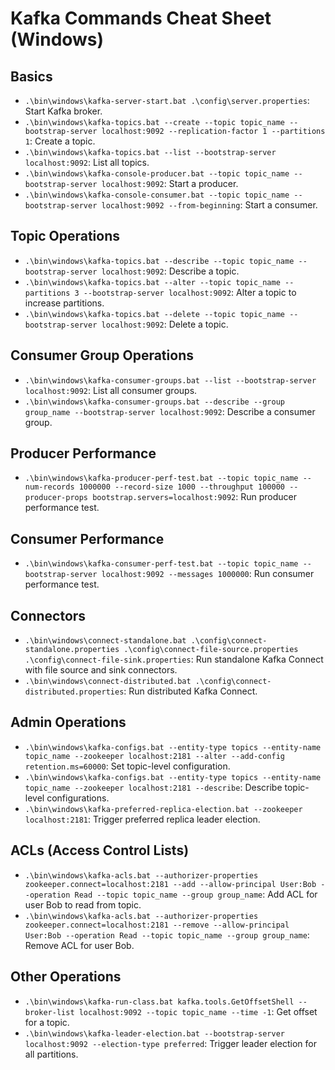 # Kafka Commands Cheat Sheet (Windows)

## Basics

- `.\bin\windows\kafka-server-start.bat .\config\server.properties`: Start Kafka broker.
- `.\bin\windows\kafka-topics.bat --create --topic topic_name --bootstrap-server localhost:9092 --replication-factor 1 --partitions 1`: Create a topic.
- `.\bin\windows\kafka-topics.bat --list --bootstrap-server localhost:9092`: List all topics.
- `.\bin\windows\kafka-console-producer.bat --topic topic_name --bootstrap-server localhost:9092`: Start a producer.
- `.\bin\windows\kafka-console-consumer.bat --topic topic_name --bootstrap-server localhost:9092 --from-beginning`: Start a consumer.

## Topic Operations

- `.\bin\windows\kafka-topics.bat --describe --topic topic_name --bootstrap-server localhost:9092`: Describe a topic.
- `.\bin\windows\kafka-topics.bat --alter --topic topic_name --partitions 3 --bootstrap-server localhost:9092`: Alter a topic to increase partitions.
- `.\bin\windows\kafka-topics.bat --delete --topic topic_name --bootstrap-server localhost:9092`: Delete a topic.

## Consumer Group Operations

- `.\bin\windows\kafka-consumer-groups.bat --list --bootstrap-server localhost:9092`: List all consumer groups.
- `.\bin\windows\kafka-consumer-groups.bat --describe --group group_name --bootstrap-server localhost:9092`: Describe a consumer group.

## Producer Performance

- `.\bin\windows\kafka-producer-perf-test.bat --topic topic_name --num-records 1000000 --record-size 1000 --throughput 100000 --producer-props bootstrap.servers=localhost:9092`: Run producer performance test.

## Consumer Performance

- `.\bin\windows\kafka-consumer-perf-test.bat --topic topic_name --bootstrap-server localhost:9092 --messages 1000000`: Run consumer performance test.

## Connectors

- `.\bin\windows\connect-standalone.bat .\config\connect-standalone.properties .\config\connect-file-source.properties .\config\connect-file-sink.properties`: Run standalone Kafka Connect with file source and sink connectors.
- `.\bin\windows\connect-distributed.bat .\config\connect-distributed.properties`: Run distributed Kafka Connect.

## Admin Operations

- `.\bin\windows\kafka-configs.bat --entity-type topics --entity-name topic_name --zookeeper localhost:2181 --alter --add-config retention.ms=60000`: Set topic-level configuration.
- `.\bin\windows\kafka-configs.bat --entity-type topics --entity-name topic_name --zookeeper localhost:2181 --describe`: Describe topic-level configurations.
- `.\bin\windows\kafka-preferred-replica-election.bat --zookeeper localhost:2181`: Trigger preferred replica leader election.

## ACLs (Access Control Lists)

- `.\bin\windows\kafka-acls.bat --authorizer-properties zookeeper.connect=localhost:2181 --add --allow-principal User:Bob --operation Read --topic topic_name --group group_name`: Add ACL for user Bob to read from topic.
- `.\bin\windows\kafka-acls.bat --authorizer-properties zookeeper.connect=localhost:2181 --remove --allow-principal User:Bob --operation Read --topic topic_name --group group_name`: Remove ACL for user Bob.

## Other Operations

- `.\bin\windows\kafka-run-class.bat kafka.tools.GetOffsetShell --broker-list localhost:9092 --topic topic_name --time -1`: Get offset for a topic.
- `.\bin\windows\kafka-leader-election.bat --bootstrap-server localhost:9092 --election-type preferred`: Trigger leader election for all partitions.

